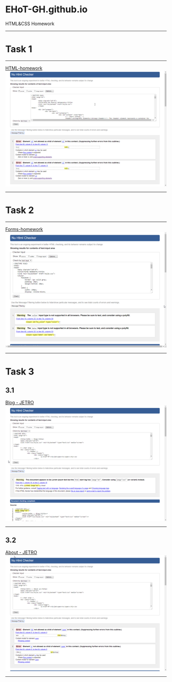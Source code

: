 # EHoT-GH.github.io

HTML&CSS Homework
<hr>
<h1>Task 1</h1>
<hr>
<p>
	<a href="https://ehot-gh.github.io/htmlcss-homework/HTML-homework/index.html">HTML-homework</a>
	<img src="htmlcss-homework/HTML-homework/Valid html-hw.png">
</p>
<hr>
<h1>Task 2</h1>
<hr>
<p>
	<a href="https://ehot-gh.github.io/htmlcss-homework/Forms-homework/index.html">Forms-homework</a>
	<img src="htmlcss-homework/Forms-homework/Valid forms-hw.png">
</p>
<hr>
<h1>Task 3</h1>
	<h2>3.1</h2>
	<a href="https://ehot-gh.github.io/htmlcss-homework/CSS-homework/blog.html">Blog - JETRO</a>
	<img src="htmlcss-homework/CSS-homework/Valid css-hw.png">
	<hr>
	<h2>3.2</h2>
	<a href="https://ehot-gh.github.io/htmlcss-homework/CSS-homework/about.html">About - JETRO</a>
	<img src="htmlcss-homework/CSS-homework/Valid css-hw2.png">
<hr>